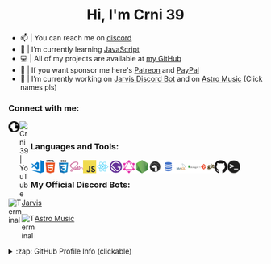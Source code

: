 <h1 align="center">Hi, I'm Crni 39</h1>

- 📫 | You can reach me on [discord](http://dsc.bio/crni3939)
- 🌱 | I’m currently learning [JavaScript](https://discord.gg/Y8Mqbkk)
- 💻 | All of my projects are available at [my GitHub](https://github.com/crni39)
- 🤑 | If you want sponsor me here's [Patreon](https://patreon.com/crni39) and [PayPal](https://paypal.me/crni39)
- 🔭 | I’m currently working on [Jarvis Discord Bot](http://discord.jarvisbot.unaux.com) and on [Astro Music](https://discord.gg/FrmdnN4pqe) (Click names pls)

### Connect with me:

<img align="left" alt="https://raw.githubusercontent.com/iconic/open-iconic/master/svg/globe.svg" width="22px" src="https://raw.githubusercontent.com/iconic/open-iconic/master/svg/globe.svg" />
<img align="left" alt="Crni 39 | YouTube" width="22px" src="https://cdn.jsdelivr.net/npm/simple-icons@v3/icons/youtube.svg" />

<br />

### Languages and Tools:

<img align="left" alt="Visual Studio Code" width="26px" src="https://raw.githubusercontent.com/github/explore/80688e429a7d4ef2fca1e82350fe8e3517d3494d/topics/visual-studio-code/visual-studio-code.png" />
<img align="left" alt="HTML5" width="26px" src="https://raw.githubusercontent.com/github/explore/80688e429a7d4ef2fca1e82350fe8e3517d3494d/topics/html/html.png" />
<img align="left" alt="CSS3" width="26px" src="https://raw.githubusercontent.com/github/explore/80688e429a7d4ef2fca1e82350fe8e3517d3494d/topics/css/css.png" />
<img align="left" alt="Sass" width="26px" src="https://raw.githubusercontent.com/github/explore/80688e429a7d4ef2fca1e82350fe8e3517d3494d/topics/sass/sass.png" />
<img align="left" alt="JavaScript" width="26px" src="https://raw.githubusercontent.com/github/explore/80688e429a7d4ef2fca1e82350fe8e3517d3494d/topics/javascript/javascript.png" />
<img align="left" alt="React" width="26px" src="https://raw.githubusercontent.com/github/explore/80688e429a7d4ef2fca1e82350fe8e3517d3494d/topics/react/react.png" />
<img align="left" alt="Gatsby" width="26px" src="https://raw.githubusercontent.com/github/explore/e94815998e4e0713912fed477a1f346ec04c3da2/topics/gatsby/gatsby.png" />
<img align="left" alt="GraphQL" width="26px" src="https://raw.githubusercontent.com/github/explore/80688e429a7d4ef2fca1e82350fe8e3517d3494d/topics/graphql/graphql.png" />
<img align="left" alt="Node.js" width="26px" src="https://raw.githubusercontent.com/github/explore/80688e429a7d4ef2fca1e82350fe8e3517d3494d/topics/nodejs/nodejs.png" />
<img align="left" alt="Deno" width="26px" src="https://raw.githubusercontent.com/github/explore/361e2821e2dea67711cde99c9c40ed357061cf27/topics/deno/deno.png" />
<img align="left" alt="SQL" width="26px" src="https://raw.githubusercontent.com/github/explore/80688e429a7d4ef2fca1e82350fe8e3517d3494d/topics/sql/sql.png" />
<img align="left" alt="MySQL" width="26px" src="https://raw.githubusercontent.com/github/explore/80688e429a7d4ef2fca1e82350fe8e3517d3494d/topics/mysql/mysql.png" />
<img align="left" alt="MongoDB" width="26px" src="https://raw.githubusercontent.com/github/explore/80688e429a7d4ef2fca1e82350fe8e3517d3494d/topics/mongodb/mongodb.png" />
<img align="left" alt="Git" width="26px" src="https://raw.githubusercontent.com/github/explore/80688e429a7d4ef2fca1e82350fe8e3517d3494d/topics/git/git.png" />
<img align="left" alt="GitHub" width="26px" src="https://raw.githubusercontent.com/github/explore/78df643247d429f6cc873026c0622819ad797942/topics/github/github.png" />
<img align="left" alt="Terminal" width="26px" src="https://raw.githubusercontent.com/github/explore/80688e429a7d4ef2fca1e82350fe8e3517d3494d/topics/terminal/terminal.png" />



<br />

### My Official Discord Bots:

<img align="left" alt="Terminal" width="26px" src="https://cdn.discordapp.com/attachments/786359370807377950/802264947853623376/avatar.png" /> [Jarvis](https://discord.gg/RxA24y9sS5)
<br />

<img align="left" alt="Terminal" width="26px" src="https://cdn.discordapp.com/emojis/769661787053752400.png" /> [Astro Music](https://discord.gg/8w6eYcVauH)

<br />

<br />





<details>
  <summary>:zap: GitHub Profile Info (clickable) </summary>
  <h1 align="center">Profile Status</h1>
  <details>
    <summary>:zap: Languages (clickabe) </summary>
  <img align="center" alt="Most used languages" src="https://github-readme-stats.vercel.app/api/top-langs/?username=crni39&layout=compact&langs_count=4)](https://github.com/anuraghazra/github-readme-stats)" />
    </details>
  
  <details>
    <summary>:zap: GitHub Status (clickable)</summary>
  <img align="center" alt="My GitHub Stats" src="https://github-readme-stats.codestackr.vercel.app/api?username=Crni39&show_icons=true&theme=default&hide_border=true" />
</details>
